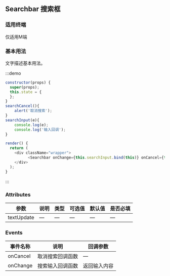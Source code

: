 ## Searchbar 搜索框
### 适用终端

仅适用M端

### 基本用法

文字描述基本用法。

:::demo 

```js
constructor(props) {
  super(props);
  this.state = {
  };  
}
searchCancel(){
	alert('取消搜索');
}
searchInput(e){
	console.log(e);
	console.log('输入回调');
}

render() {    
  return (
    <div className="wrapper">
          <Searchbar onChange={this.searchInput.bind(this)} onCancel={this.searchCancel.bind(this)}/>
    </div>
  );
}
```
:::

### Attributes
| 参数        | 说明          | 类型      | 可选值       | 默认值  |  是否必填  |
|------------ |-------------- |---------- |----------- |-------- | -------- |
| textUpdate  | —           | —        | —   | — | — |

### Events
| 事件名称   | 说明    | 回调参数      |
|---------- |--------- |---------- |
| onCancel  |取消搜索回调函数 | — |
| onChange  |搜索输入回调函数 | 返回输入内容 |

